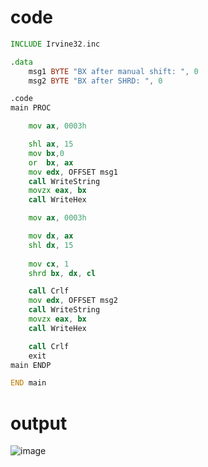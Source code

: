 # code
```asm
INCLUDE Irvine32.inc

.data
    msg1 BYTE "BX after manual shift: ", 0
    msg2 BYTE "BX after SHRD: ", 0

.code
main PROC

    mov ax, 0003h      

    shl ax, 15         
    mov bx,0
    or  bx, ax        
    mov edx, OFFSET msg1
    call WriteString
    movzx eax, bx
    call WriteHex

    mov ax, 0003h  

    mov dx, ax          
    shl dx, 15         
       
    mov cx, 1
    shrd bx, dx, cl    

    call Crlf
    mov edx, OFFSET msg2
    call WriteString
    movzx eax, bx
    call WriteHex

    call Crlf
    exit
main ENDP

END main

```
# output
![image](https://github.com/user-attachments/assets/5740df7d-d13c-463f-811e-23666d846e74)
